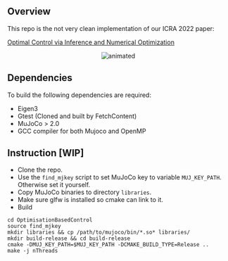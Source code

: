 ## Overview
This repo is the not very clean implementation of our ICRA 2022 paper:

[Optimal Control via Inference and Numerical Optimization](https://arxiv.org/pdf/2109.11361.pdf)


<p align="center">
  <img src="./gifs/Optimal%20Control%20via%20Combined%20Inference%20and%20Numerical%20Optimization(1).gif" alt="animated" />
</p>

## Dependencies
To build the following dependencies are required:
- Eigen3
- Gtest (Cloned and built by FetchContent)
- MuJoCo > 2.0 
- GCC compiler for both Mujoco and OpenMP

## Instruction [WIP]
- Clone the repo.
- Use the ```find_mjkey``` script to set MuJoCo key to variable ```MUJ_KEY_PATH```. Otherwise set it yourself.
- Copy MuJoCo binaries to directory ``libraries``.
- Make sure glfw is installed so cmake can link to it.
- Build
~~~
cd OptimisationBasedControl
source find_mjkey
mkdir libraries && cp /path/to/mujoco/bin/*.so* libraries/
mkdir build-release && cd build-release
cmake -DMUJ_KEY_PATH=$MUJ_KEY_PATH -DCMAKE_BUILD_TYPE=Release ..
make -j nThreads
~~~
